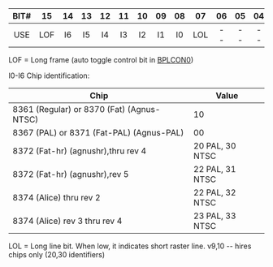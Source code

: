| BIT# | 15 | 14 | 13 | 12 | 11 | 10 | 09 | 08 | 07 | 06 | 05 | 04 | 03 | 02 | 01 | 00 |
|:-:|:-:|:-:|:-:|:-:|:-:|:-:|:-:|:-:|:-:|:-:|:-:|:-:|:-:|:-:|:-:|:-:|
| USE | LOF | I6 | I5 | I4 | I3 | I2 | I1 | I0 | LOL | -- | -- | -- | -- | V10 | V9 | V8 |

LOF = Long frame (auto toggle control bit in [BPLCON0](BPLCON0.md))

I0-I6 Chip identification:


| Chip                                      | Value           |
|---|---|
| 8361 (Regular) or 8370 (Fat) (Agnus-NTSC) | 10              |
| 8367 (PAL) or 8371 (Fat-PAL) (Agnus-PAL)  | 00              |
| 8372 (Fat-hr) (agnushr),thru rev 4        | 20 PAL, 30 NTSC |
| 8372 (Fat-hr) (agnushr),rev 5             | 22 PAL, 31 NTSC |
| 8374 (Alice) thru rev 2                   | 22 PAL, 32 NTSC |
| 8374 (Alice) rev 3 thru rev 4             | 23 PAL, 33 NTSC |


LOL = Long line bit. When low, it indicates short raster line.
v9,10 -- hires chips only (20,30 identifiers)
